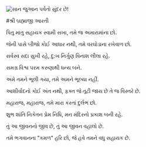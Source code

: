 ![સાન જુઆન પર્વતો સુંદર છે!](હેલો "સાન જુઆન પર્વતો")

#શ્રી બ્રહ્માજી આરતી

પિતુ માતુ સહાયક સ્વામી સખા, તમે જ અમારામાંના છો.

જેની પાસે બીજો કોઈ આધાર નથી, તમે વરઘોડાના રખેવાળ છો.

સર્વસ્વ સદા સુખી રહે, દુ:ખ નિર્ગુણ વિનાશ લીલા રહે.

સમગ્ર વિશ્વ પરમ કરુણાથી ધન્ય બને.

અમે તમને ભૂલી ગયા, તમે અમને ભૂલ્યા નહીં.

આશીર્વાદનો કોઈ અંત નથી, ફક્ત જે તૂટી જાય છે તે જ વિસ્તરે છે.

મહારાજ, મહારાજ, તમે મારા કરતાં દુર્લભ છો.

શુભ શાંતિ નિકેતન પ્રેમ નિધિ, મન મંદિરનો પ્રકાશ બની રહે.

તું આ જીવનનો જીવ છે, તું આ જીવન વહાલો છે.

તમે ભગવાનના "કમળ" હરિ છો, જે હવે તમને વધુ સહાયક છે.